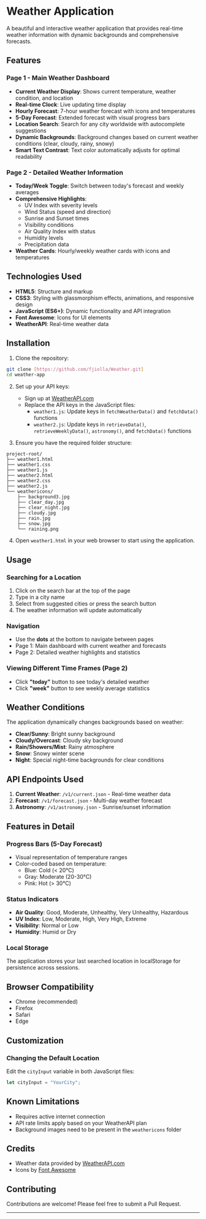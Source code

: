 # Weather Application

A beautiful and interactive weather application that provides real-time weather information with dynamic backgrounds and comprehensive forecasts.

## Features

### Page 1 - Main Weather Dashboard
- **Current Weather Display**: Shows current temperature, weather condition, and location
- **Real-time Clock**: Live updating time display
- **Hourly Forecast**: 7-hour weather forecast with icons and temperatures
- **5-Day Forecast**: Extended forecast with visual progress bars
- **Location Search**: Search for any city worldwide with autocomplete suggestions
- **Dynamic Backgrounds**: Background changes based on current weather conditions (clear, cloudy, rainy, snowy)
- **Smart Text Contrast**: Text color automatically adjusts for optimal readability

### Page 2 - Detailed Weather Information
- **Today/Week Toggle**: Switch between today's forecast and weekly averages
- **Comprehensive Highlights**:
  - UV Index with severity levels
  - Wind Status (speed and direction)
  - Sunrise and Sunset times
  - Visibility conditions
  - Air Quality Index with status
  - Humidity levels
  - Precipitation data
- **Weather Cards**: Hourly/weekly weather cards with icons and temperatures

## Technologies Used

- **HTML5**: Structure and markup
- **CSS3**: Styling with glassmorphism effects, animations, and responsive design
- **JavaScript (ES6+)**: Dynamic functionality and API integration
- **Font Awesome**: Icons for UI elements
- **WeatherAPI**: Real-time weather data

## Installation

1. Clone the repository:
```bash
git clone [https://github.com/fjiolla/Weather.git]
cd weather-app
```

2. Set up your API keys:
   - Sign up at [WeatherAPI.com](https://www.weatherapi.com/)
   - Replace the API keys in the JavaScript files:
     - `weather1.js`: Update keys in `fetchWeatherData()` and `fetchData()` functions
     - `weather2.js`: Update keys in `retrieveData()`, `retrieveWeeklyData()`, `astronomy()`, and `fetchData()` functions

3. Ensure you have the required folder structure:
```
project-root/
├── weather1.html
├── weather1.css
├── weather1.js
├── weather2.html
├── weather2.css
├── weather2.js
└── weathericons/
    ├── background3.jpg
    ├── clear_day.jpg
    ├── clear_night.jpg
    ├── cloudy.jpg
    ├── rain.jpg
    ├── snow.jpg
    └── raining.png
```

4. Open `weather1.html` in your web browser to start using the application.

## Usage

### Searching for a Location
1. Click on the search bar at the top of the page
2. Type in a city name
3. Select from suggested cities or press the search button
4. The weather information will update automatically

### Navigation
- Use the **dots** at the bottom to navigate between pages
- Page 1: Main dashboard with current weather and forecasts
- Page 2: Detailed weather highlights and statistics

### Viewing Different Time Frames (Page 2)
- Click **"today"** button to see today's detailed weather
- Click **"week"** button to see weekly average statistics

## Weather Conditions

The application dynamically changes backgrounds based on weather:
- **Clear/Sunny**: Bright sunny background
- **Cloudy/Overcast**: Cloudy sky background
- **Rain/Showers/Mist**: Rainy atmosphere
- **Snow**: Snowy winter scene
- **Night**: Special night-time backgrounds for clear conditions

## API Endpoints Used

1. **Current Weather**: `/v1/current.json` - Real-time weather data
2. **Forecast**: `/v1/forecast.json` - Multi-day weather forecast
3. **Astronomy**: `/v1/astronomy.json` - Sunrise/sunset information

## Features in Detail

### Progress Bars (5-Day Forecast)
- Visual representation of temperature ranges
- Color-coded based on temperature:
  - Blue: Cold (< 20°C)
  - Gray: Moderate (20-30°C)
  - Pink: Hot (> 30°C)

### Status Indicators
- **Air Quality**: Good, Moderate, Unhealthy, Very Unhealthy, Hazardous
- **UV Index**: Low, Moderate, High, Very High, Extreme
- **Visibility**: Normal or Low
- **Humidity**: Humid or Dry

### Local Storage
The application stores your last searched location in localStorage for persistence across sessions.

## Browser Compatibility

- Chrome (recommended)
- Firefox
- Safari
- Edge

## Customization

### Changing the Default Location
Edit the `cityInput` variable in both JavaScript files:
```javascript
let cityInput = "YourCity";
```


## Known Limitations

- Requires active internet connection
- API rate limits apply based on your WeatherAPI plan
- Background images need to be present in the `weathericons` folder


## Credits

- Weather data provided by [WeatherAPI.com](https://www.weatherapi.com/)
- Icons by [Font Awesome](https://fontawesome.com/)

## Contributing

Contributions are welcome! Please feel free to submit a Pull Request.

---
